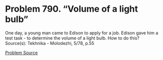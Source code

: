# Problem 790. “Volume of a light bulb”

One day, a young man came to Edison to apply for a job. Edison gave him a test task - to determine the volume of a light bulb. How to do this? Source(s): Tekhnika - Molodezhi, 5/78, p.55

[Problem Source](https://www.trizland.ru/tasks/5390/)